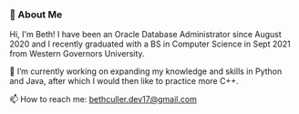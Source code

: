 ### 🚀 About Me

<!--
**bculler17/bculler17** is a ✨ _special_ ✨ repository because its `README.md` (this file) appears on your GitHub profile.

Here are some ideas to get you started:

- 🔭 I’m currently working on ...
- 🌱 I’m currently learning ...
- 👯 I’m looking to collaborate on ...
- 🤔 I’m looking for help with ...
- 💬 Ask me about ...
- 📫 How to reach me: ...
- 😄 Pronouns: ...
- ⚡ Fun fact: ...
-->

Hi, I'm Beth! I have been an Oracle Database Administrator since August 2020 and I recently graduated with a BS in Computer Science in Sept 2021 from Western Governors University. 

 🔭 I’m currently working on expanding my knowledge and skills in Python and Java, after which I would then like to practice more C++.
 
 📫 How to reach me: bethculler.dev17@gmail.com
